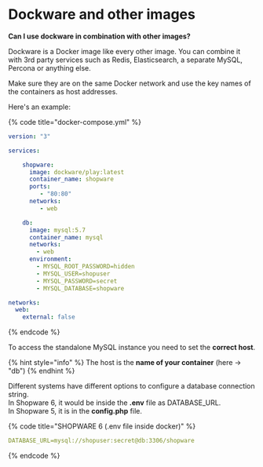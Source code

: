 # Dockware and other images

**Can I use dockware in combination with other images?**

Dockware is a Docker image like every other image. You can combine it with 3rd party services such as Redis, Elasticsearch, a separate MySQL, Percona or anything else.

Make sure they are on the same Docker network and use the key names of the containers as host addresses.

Here's an example:

{% code title="docker-compose.yml" %}
```yaml
version: "3"

services:

    shopware:
      image: dockware/play:latest
      container_name: shopware
      ports:
         - "80:80"
      networks:
         - web

    db:
      image: mysql:5.7
      container_name: mysql
      networks:
        - web
      environment:
        - MYSQL_ROOT_PASSWORD=hidden
        - MYSQL_USER=shopuser
        - MYSQL_PASSWORD=secret
        - MYSQL_DATABASE=shopware

networks:
  web:
    external: false
```
{% endcode %}

To access the standalone MySQL instance you need to set the **correct host**.

{% hint style="info" %}
The host is the **name of your container** (here -> "db")
{% endhint %}

Different systems have different options to configure a database connection string.\
In Shopware 6, it would be inside the **.env** file as DATABASE\_URL.\
In Shopware 5, it is in the **config.php** file.

{% code title="SHOPWARE 6 (.env file inside docker)" %}
```yaml
DATABASE_URL=mysql://shopuser:secret@db:3306/shopware
```
{% endcode %}
